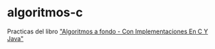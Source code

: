 algoritmos-c
============

Practicas del libro <a href="http://www.alfaomega.com.mx/interiorProducto.php?seccion_product_id=5506">"Algoritmos a fondo - Con Implementaciones En C Y Java"</a>

